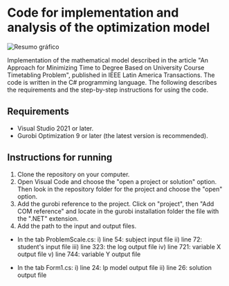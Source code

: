 # Code for implementation and analysis of the optimization model

![Resumo gráfico](https://user-images.githubusercontent.com/70773820/233487739-920a8885-f652-4093-9170-9c6d28adff5a.png)

Implementation of the mathematical model described in the article "An Approach for Minimizing Time to Degree Based on University Course Timetabling Problem", published in IEEE Latin America Transactions. The code is written in the C# programming language. The following describes the requirements and the step-by-step instructions for using the code.

## Requirements

* Visual Studio 2021 or later.
* Gurobi Optimization 9 or later (the latest version is recommended).

## Instructions for running

1. Clone the repository on your computer.
2. Open Visual Code and choose the "open a project or solution" option. Then look in the repository folder for the project and choose the "open" option.
3. Add the gurobi reference to the project. Click on "project", then "Add COM reference" and locate in the gurobi installation folder the file with the ".NET" extension.
4. Add the path to the input and output files.
* In the tab ProblemScale.cs:
i) line 54: subject input file
ii) line 72: student's input file
iii) line 323: the log output file
iv) line 721: variable X output file
v) line 744: variable Y output file

* In the tab Form1.cs:
i) line 24: lp model output file
ii) line 26: solution output file
